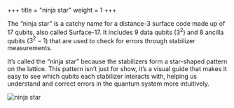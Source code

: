 +++
title = "ninja star"
weight = 1
+++

The “ninja star” is a catchy name for a distance-3 surface code made up of 17 qubits, also called Surface-17. It includes 9 data qubits ($3^2$) and 8 ancilla qubits ($3^2-1$) that are used to check for errors through stabilizer measurements.

It’s called the “ninja star” because the stabilizers form a star-shaped pattern on the lattice. This pattern isn’t just for show, it’s a visual guide that makes it easy to see which qubits each stabilizer interacts with, helping us understand and correct errors in the quantum system more intuitively.

![ninja star](https://fbi.cults3d.com/uploaders/27143183/illustration-file/cc84013f-e30d-421c-a106-9a2500b58820/7b55673fc8beb715cf82313a739cf8680ab74f9f_hq.gif)
